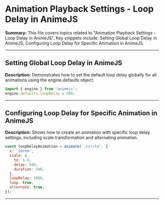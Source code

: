 # Animation Playback Settings - Loop Delay in AnimeJS

**Summary:** This file covers topics related to "Animation Playback Settings - Loop Delay in AnimeJS". Key snippets include: Setting Global Loop Delay in AnimeJS, Configuring Loop Delay for Specific Animation in AnimeJS.

---

## Setting Global Loop Delay in AnimeJS

**Description:** Demonstrates how to set the default loop delay globally for all animations using the engine.defaults object.

```javascript
import { engine } from 'animejs';
engine.defaults.loopDelay = 500;
```

---

## Configuring Loop Delay for Specific Animation in AnimeJS

**Description:** Shows how to create an animation with specific loop delay settings, including scale transformation and alternating animation.

```javascript
const loopDelayAnimation = animate('.circle', {
  x: '16rem',
  scale: {
    to: 1.8,
    delay: 500,
    duration: 500,
  },
  loopDelay: 1000,
  loop: true,
  alternate: true,
});
```

---